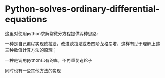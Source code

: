 # Python-solves-ordinary-differential-equations

这里对使用python求解常微分方程提供两种思路:

一种是自己编程实现欧拉法，改进欧拉法或者四阶龙格库塔，这样有助于理解上述三种数值计算方法的原理；

一种是调用python已有的库，不再重复造轮子

同时也有一些其他方法的实现
